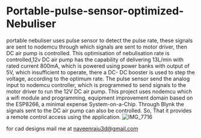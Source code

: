 # Portable-pulse-sensor-optimized-Nebuliser
portable nebuliser uses pulse sensor to detect the pulse rate, these signals are sent to nodemcu through which signals are sent to motor driver, then DC air pump is controlled. This optimisation of nebulisation rate is controlled,12v DC air pump has the capability of delivering 13L/min with rated current 800mA, which is powered using power banks with output of 5V, which insufficient to operate, there a DC- DC booster is used to step the voltage, according to the optimum rate. The pulse sensor send the analog input to nodemcu controller, which is programmed to send signals to the motor driver to run the 12V DC air pump. This project uses nodemcu which a wifi module and programming, equipment improvement domain based on the ESP8266, a minimal expense System-on-a-Chip. Through Blynk the signals sent to the DC air pump can also be controlled. So, That it provides a remote control access using the application.
![IMG_7716](https://github.com/raju006/Portable-pulse-sensor-optimized-Nebuliser/assets/112745026/989b74e1-53ad-44f1-a4a1-41f83ab9f606)

for cad designs mail me at naveenraju3d@gmail.com
